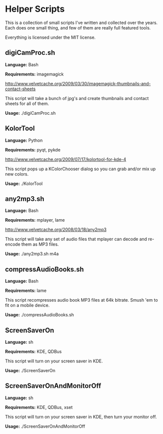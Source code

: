 # Helper Scripts

This is a collection of small scripts I've written and collected over the years.  Each does one small thing, and few of them are really full featured tools.

Everything is licensed under the MIT license.

## digiCamProc.sh

**Language:** Bash

**Requirements:** imagemagick

<http://www.velvetcache.org/2009/03/30/imagemagick-thumbnails-and-contact-sheets>

This script will take a bunch of jpg's and create thumbnails and contact sheets for all of them.

**Usage:** ./digiCamProc.sh

## KolorTool

**Language:** Python

**Requirements:** pyqt, pykde

<http://www.velvetcache.org/2009/07/17/kolortool-for-kde-4>

This script pops up a KColorChooser dialog so you can grab and/or mix up new colors.

**Usage:** ./KolorTool

## any2mp3.sh

**Language:** Bash

**Requirements:** mplayer, lame

<http://www.velvetcache.org/2008/03/18/any2mp3>

This script will take any set of audio files that mplayer can decode and re-encode them as MP3 files.

**Usage:** ./any2mp3.sh m4a

## compressAudioBooks.sh

**Language:** Bash

**Requirements:** lame

This script recompresses audio book MP3 files at 64k bitrate. Smush 'em to fit on a mobile device.

**Usage:** ./compressAudioBooks.sh

## ScreenSaverOn

**Language:** sh

**Requirements:** KDE, QDBus

This script will turn on your screen saver in KDE.

**Usage:** ./ScreenSaverOn

## ScreenSaverOnAndMonitorOff

**Language:** sh

**Requirements:** KDE, QDBus, xset

This script will turn on your screen saver in KDE, then turn your monitor off.

**Usage:** ./ScreenSaverOnAndMonitorOff
